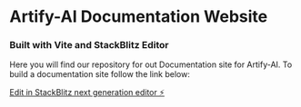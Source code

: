 # Artify-AI Documentation Website
### Built with Vite and StackBlitz Editor

Here you will find our repository for out Documentation site for Artify-AI.
To build a documentation site follow the link below:

[Edit in StackBlitz next generation editor ⚡️](https://stackblitz.com/~/github.com/shazzar00ni/vite-artify-ai-docs-site)
